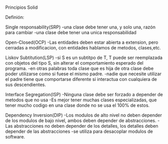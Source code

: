 Principios Solid

Definión:

Single responsability(SRP)
  -una clase debe tener una, y solo una, razón para cambiar
  -una clase debe tener una unica responsabilidad
  
Open-Closed(OCP)
  -Las entidades deben estar abierta a extension, pero cerradas a modificacion, con entidades hablamos de metodos, clases,etc.
  
Liskov Subtitution(LSP)
  -si S es un subtitpo de T, T puede ser reemplazada con objetos del tipo S, sin alterar el comportamiento esperado del programa.
  -en otras palabras toda clase que es hija de otra clase debe poder utilizarse como si fuese el mismo padre.
  -nadie que necesite utilizar el padre tiene que comportarse diferente si interactua con cualquiera de sus descendientes.
  
Interface Segregation(ISP)
  -Ninguna clase debe ser forzado a depender de metodos que no usa
  -Es mejor tener muchas clases especializadas, que tener mucho codigo en una clase donde no se usa el 100% de estos.
  
Dependency Inversion(DIP)
  -Los modulos de alto nivel no deben depender de los modulos de bajo nivel, ambos deben depender de abstracciones.
  -Las abstracciones no deben depender de los detalles, los detalles deben depender de las abstracciones
  -se utiliza para desacoplar modulos de software.
    
